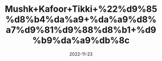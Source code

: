 ---
title: 'Mushk+Kafoor+Tikki+%22%d9%85%d8%b4%da%a9+%da%a9%d8%a7%d9%81%d9%88%d8%b1+%d9%b9%da%a9%db%8c'
date: '2022-11-23' 
metatag: '' 
inventory: '0' 
draft: false 
# meta description 
shortDescripton: 'Caphor+Tablet+%22+++(oral)+suggested+uses+include+as+an+expectorant%2c+anti-flatulent+(anti-gas)%2c+and+for+treatment+of+respiratory+tract+infections.'
description: 'Chemical+Extracts+%da%a9%d9%85%db%8c%da%a9%d9%84+%d8%b3%d8%aa'
longdescription: ''
tags: ''
brand: ''
subCategory: ''
unit: '1 gm-Pk'
sellCount: '0'
featured: True
# product Price
price: '10.0'
# Product Short Description
shortDescription: 'Caphor+Tablet+%22+++(oral)+suggested+uses+include+as+an+expectorant%2c+anti-flatulent+(anti-gas)%2c+and+for+treatment+of+respiratory+tract+infections.'
productID: 'CF986977-523B-ED11-996A-005056B3A416'
type: 'products'
category: 'Chemical+Extracts+%da%a9%d9%85%db%8c%da%a9%d9%84+%d8%b3%d8%aa' 
thumnailproduct: 'https://eraconnect.blob.core.windows.net/product-images/aminsaddiquidawakhana/c693d994-3dbe-445b-9608-463a7179df35.webp' 
images:
  - image: 'https://eraconnect.blob.core.windows.net/product-images/aminsaddiquidawakhana/c693d994-3dbe-445b-9608-463a7179df35.webp'  
Variants:
---